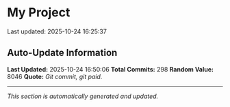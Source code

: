 # My Project


Last updated: 2025-10-24 16:25:37










































































































































































































































































































## Auto-Update Information

**Last Updated:** 2025-10-24 16:50:06
**Total Commits:** 298
**Random Value:** 8046
**Quote:** _Git commit, git paid._

---
_This section is automatically generated and updated._
